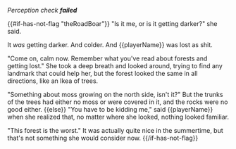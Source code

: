 _Perception check **failed**_

{{#if-has-not-flag "theRoadBoar"}}
"Is it me, or is it getting darker?" she said.

It _was_ getting darker. And colder. And {{playerName}} was lost as shit.

"Come on, calm now. Remember what you've read about forests and getting lost." She took a deep breath and looked around, trying to find any landmark that could help her, but the forest looked the same in all directions, like an Ikea of trees.

"Something about moss growing on the north side, isn't it?" But the trunks of the trees had either no moss or were covered in it, and the rocks were no good either.
{{else}}
"You have to be kidding me," said {{playerName}} when she realized that, no matter where she looked, nothing looked familiar.

"This forest is the worst." It was actually quite nice in the summertime, but that's not something she would consider now.
{{/if-has-not-flag}}
